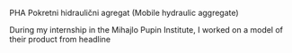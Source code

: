 PHA Pokretni hidraulični agregat (Mobile hydraulic aggregate)

During my internship in the Mihajlo Pupin Institute, I worked on a model of their product from headline 
